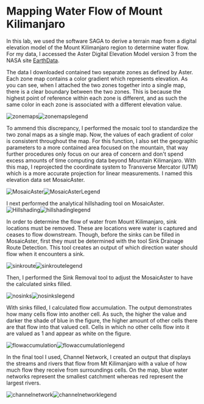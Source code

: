# Mapping Water Flow of Mount Kilimanjaro

In this lab, we used the software SAGA to derive a terrain map from a digital elevation model of the Mount Kilimanjaro region to determine water flow. For my data, I accessed the Aster Digital Elevation Model version 3 from the NASA site [EarthData](https://earthdata.nasa.gov/).

The data I downloaded contained two separate zones as defined by Aster. Each zone map contains a color gradient which represents elevation. As you can see, when I attached the two zones together into a single map, there is a clear boundary between the two zones. This is because the highest point of reference within each zone is different, and as such the same color in each zone is associated with a different elevation value. 

![zonemaps](https://github.com/Ian8VT/Ian8VT.github.io/blob/master/zonemaps.png)![zonemapslegend](https://github.com/Ian8VT/Ian8VT.github.io/blob/master/zonemaps_legend.png)



To ammend this discrepancy, I performed the mosaic tool to standardize the two zonal maps as a single map. Now, the values of each gradient of color is consistent throughout the map. For this function, I also set the geographic parameters to a more contained area focused on the mountain, that way further procedures only focus on our area of concern and don't spend excess amounts of time computing data beyond Mountain Kilimanjaro. With this map, I reprojected the coordinate system to Transverse Mercator (UTM) which is a more accurate projection for linear measurements. I named this elevation data set MosaicAster. 

![MosaicAster](https://github.com/Ian8VT/Ian8VT.github.io/blob/master/mosaicastermap.png)![MosaicAsterLegend](https://github.com/Ian8VT/Ian8VT.github.io/blob/master/mosaicastermap_legend.png)



I next performed the analytical hillshading tool on MosaicAster. ![Hillshading](https://github.com/Ian8VT/Ian8VT.github.io/blob/master/hillshademap.png)![hillshadinglegend](https://github.com/Ian8VT/Ian8VT.github.io/blob/master/hillshademap_legend.png)

In order to determine the flow of water from Mount Kilimanjaro, sink locations must be removed. These are locations were water is captured and ceases to flow downstream. Though, before the sinks can be filled in MosaicAster, first they must be determined with the tool Sink Drainage Route Detection. This tool creates an output of which direction water should flow when it encounters a sink. 

![sinkroute](https://github.com/Ian8VT/Ian8VT.github.io/blob/master/sinkroutemap.png)![sinkroutelegend](https://github.com/Ian8VT/Ian8VT.github.io/blob/master/sinkroutemap_legend.png)



Then, I performed the Sink Removal tool to adjust the MosaicAster to have the calculated sinks filled. 

![nosinks](https://github.com/Ian8VT/Ian8VT.github.io/blob/master/nosinksmap.png)![nosinkslegend](https://github.com/Ian8VT/Ian8VT.github.io/blob/master/nosinksmap_legend.png)



With sinks filled, I calculated flow accumulation. The output demonstrates how many cells flow into another cell. As such, the higher the value and darker the shade of blue in the figure, the higher amount of other cells there are that flow into that valued cell. Cells in which no other cells flow into it are valued as 1 and appear as white on the figure. 

![flowaccumulation](https://github.com/Ian8VT/Ian8VT.github.io/blob/master/flowaccumulationmap.png)![flowaccumulationlegend](https://github.com/Ian8VT/Ian8VT.github.io/blob/master/flowaccumulationmap_legend.png)

In the final tool I used, Channel Network, I created an output that displays the streams and rivers that flow from Mt Kilimanjaro with a value of how much flow they receive from surroundings cells. On the map, blue water networks represent the smallest catchment whereas red represent the largest rivers.

![channelnetwork](https://github.com/Ian8VT/Ian8VT.github.io/blob/master/channelnetworkmap.png)![channelnetworklegend](https://github.com/Ian8VT/Ian8VT.github.io/blob/master/channelnetworkmap_legend.png)
